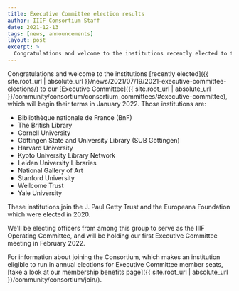 ```yaml
---
title: Executive Committee election results
author: IIIF Consortium Staff
date: 2021-12-13
tags: [news, announcements]
layout: post
excerpt: >
  Congratulations and welcome to the institutions recently elected to the Executive Committee.
---
```


Congratulations and welcome to the institutions [recently elected]({{ site.root_url | absolute_url }}/news/2021/07/19/2021-executive-committee-elections/) to our [Executive Committee]({{ site.root_url | absolute_url }}/community/consortium/consortium_committees/#executive-committee), which will begin their terms in January 2022. Those institutions are:

- Bibliothèque nationale de France (BnF)
- The British Library
- Cornell University
- Göttingen State and University Library (SUB Göttingen)
- Harvard University
- Kyoto University Library Network
- Leiden University Libraries
- National Gallery of Art
- Stanford University
- Wellcome Trust
- Yale University

These institutions join the J. Paul Getty Trust and the Europeana Foundation which were elected in 2020.

We'll be electing officers from among this group to serve as the IIIF Operating Committee, and will be holding our first Executive Committee meeting in February 2022.

For information about joining the Consortium, which makes an institution eligible to run in annual elections for Executive Committee member seats, [take a look at our membership benefits page]({{ site.root_url | absolute_url }}/community/consortium/join/).